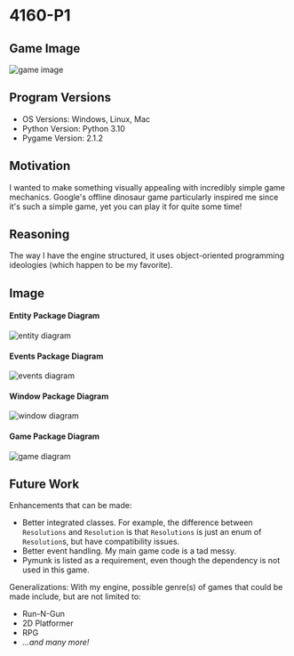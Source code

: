 # 4160-P1

## Game Image

![game image](https://i.imgur.com/MATf1Gk.png)

## Program Versions

- OS Versions: Windows, Linux, Mac
- Python Version: Python 3.10
- Pygame Version: 2.1.2

## Motivation

I wanted to make something visually appealing with incredibly simple game mechanics.
Google's offline dinosaur game particularly inspired me since it's such a simple game, yet you can play it for quite some time!

## Reasoning

The way I have the engine structured, it uses object-oriented programming ideologies (which happen to be my favorite).

## Image

#### Entity Package Diagram
![entity diagram](https://i.imgur.com/BhtOUHS.jpeg)

#### Events Package Diagram
![events diagram](https://i.imgur.com/gcsiNTT.png)

#### Window Package Diagram
![window diagram](https://i.imgur.com/B6kKPFL.png)

#### Game Package Diagram
![game diagram](https://i.imgur.com/0W8E6yT.png)

## Future Work

Enhancements that can be made:
- Better integrated classes. For example, the difference between `Resolutions` and `Resolution` is that `Resolutions` is just an enum of `Resolution`s, but have compatibility issues.
- Better event handling. My main game code is a tad messy.
- Pymunk is listed as a requirement, even though the dependency is not used in this game.

Generalizations:
With my engine, possible genre(s) of games that could be made include, but are not limited to:
- Run-N-Gun
- 2D Platformer
- RPG
- _...and many more!_
